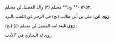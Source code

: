 ٥٩٥٣ -** بخ:** مسلم (٣) والد الفضيل بْن مسلم.

**رَوَى عَن:** علي بن أَبي طالب (بخ) في الزجر عَنِ اللعب بالنرد.

**رَوَى عَنه:** ابنه الفضيل بْن مسلم (٤) (بخ) .

روى له البخاري في "الأدب.